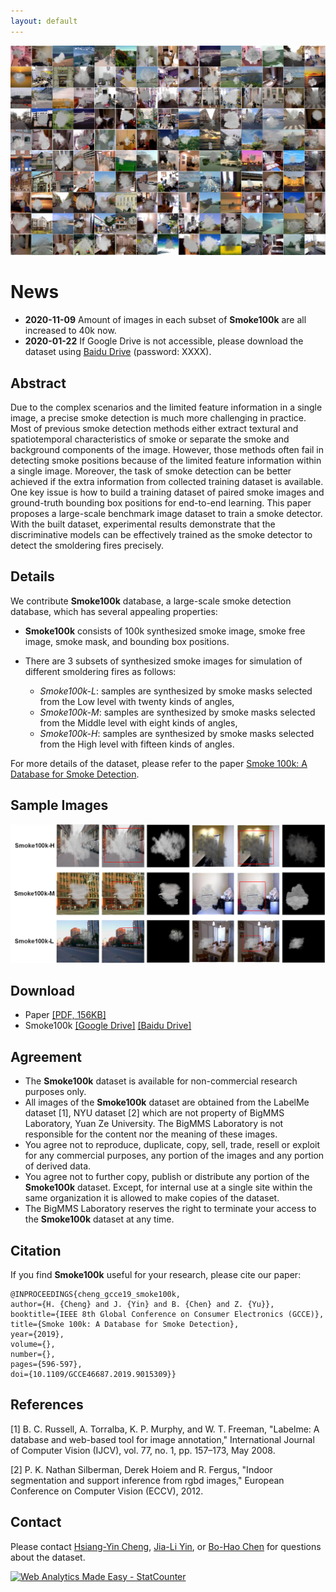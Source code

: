 ```yaml
---
layout: default
---
```


![Branching](./figures/demo.jpg)

# News
* **2020-11-09** Amount of images in each subset of **Smoke100k** are all increased to 40k now.
* **2020-01-22** If Google Drive is not accessible, please download the dataset using [Baidu Drive]() (password: XXXX).

## Abstract

Due to the complex scenarios and the limited feature information in a single image, a precise smoke detection is much more challenging in practice. Most of previous smoke detection methods either extract textural and spatiotemporal characteristics of smoke or separate the smoke and background components of the image. However, those methods often fail in detecting smoke positions because of the limited feature information within a single image. Moreover, the task of smoke detection can be better achieved if the extra information from collected training dataset is available. One key issue is how to build a training dataset of paired smoke images and ground-truth bounding box positions for end-to-end learning. This paper proposes a large-scale benchmark image dataset to train a smoke detector. With the built dataset, experimental results demonstrate that the discriminative models can be effectively trained as the smoke detector to detect the smoldering fires precisely.

## Details

We contribute **Smoke100k** database, a large-scale smoke detection database, which has several appealing properties:

- **Smoke100k** consists of 100k synthesized smoke image, smoke free image, smoke mask, and bounding box positions.

- There are 3 subsets of synthesized smoke images for simulation of different smoldering fires as follows:
  - _Smoke100k-L_: samples are synthesized by smoke masks selected from the Low level with twenty kinds of angles,
  - _Smoke100k-M_: samples are synthesized by smoke masks selected from the Middle level with eight kinds of angles,
  - _Smoke100k-H_: samples are synthesized by smoke masks selected from the High level with fifteen kinds of angles.

For more details of the dataset, please refer to the paper [Smoke 100k: A Database for Smoke Detection](https://ieeexplore.ieee.org/document/9015309).

## Sample Images

![Branching](./figures/SampleImages.png)

## Download

* Paper [[PDF, 156KB]](https://ieeexplore.ieee.org/document/9015309)
* Smoke100k [[Google Drive]](https://drive.google.com/drive/folders/1a3C010h7zzNPomMpddb74X3GffZx-R9C?usp=sharing) [[Baidu Drive]]()

## Agreement
* The **Smoke100k** dataset is available for non-commercial research purposes only.
* All images of the **Smoke100k** dataset are obtained from the LabelMe dataset [1], NYU dataset [2] which are not property of BigMMS Laboratory, Yuan Ze University. The BigMMS Laboratory is not responsible for the content nor the meaning of these images.
* You agree not to reproduce, duplicate, copy, sell, trade, resell or exploit for any commercial purposes, any portion of the images and any portion of derived data.
* You agree not to further copy, publish or distribute any portion of the **Smoke100k** dataset. Except, for internal use at a single site within the same organization it is allowed to make copies of the dataset.
* The BigMMS Laboratory reserves the right to terminate your access to the **Smoke100k** dataset at any time.

## Citation
If you find **Smoke100k** useful for your research, please cite our paper:

```
@INPROCEEDINGS{cheng_gcce19_smoke100k,  
author={H. {Cheng} and J. {Yin} and B. {Chen} and Z. {Yu}}, 
booktitle={IEEE 8th Global Conference on Consumer Electronics (GCCE)},   
title={Smoke 100k: A Database for Smoke Detection},  
year={2019}, 
volume={}, 
number={},  
pages={596-597}, 
doi={10.1109/GCCE46687.2019.9015309}}
```

## References
[1] B. C. Russell, A. Torralba, K. P. Murphy, and W. T. Freeman, "Labelme: A database and web-based tool for image annotation," International Journal of Computer Vision (IJCV), vol. 77, no. 1, pp. 157–173, May 2008.

[2] P. K. Nathan Silberman, Derek Hoiem and R. Fergus, "Indoor segmentation and support inference from rgbd images," European Conference on Computer Vision (ECCV), 2012.

## Contact

Please contact [Hsiang-Yin Cheng](mailto:qwaszx841002@gmail.com), [Jia-Li Yin](mailto:jlyin@fzu.edu.cn), or [Bo-Hao Chen](mailto:bhchen@saturn.yzu.edu.tw) for questions about the dataset.


<!-- Default Statcounter code for cheng_gcce19_smoke100k
https://bigmms.github.io/cheng_gcce19_smoke100k/ -->
<script type="text/javascript">
var sc_project=12425948; 
var sc_invisible=1; 
var sc_security="1de152be"; 
</script>
<script type="text/javascript"
src="https://www.statcounter.com/counter/counter.js"
async></script>
<noscript><div class="statcounter"><a title="Web Analytics
Made Easy - StatCounter" href="https://statcounter.com/"
target="_blank"><img class="statcounter"
src="https://c.statcounter.com/12425948/0/1de152be/1/"
alt="Web Analytics Made Easy -
StatCounter"></a></div></noscript>
<!-- End of Statcounter Code -->
